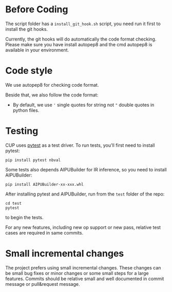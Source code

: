 <!--- SPDX-License-Identifier: Apache-2.0 -->


# Before Coding

The script folder has a `install_git_hook.sh` script, you need run it first to install the git hooks.

Currently, the git hooks will do automatically the code format checking. Please make sure you have install autopep8 and the cmd autopep8 is available in your environment.

# Code style

We use autopep8 for checking code format.

Beside that, we also follow the code format:

  * By default, we use `'` single quotes for string not `"` double quotes in python files.


# Testing

CUP uses [pytest](https://docs.pytest.org) as a test driver. To run tests, you'll first need to install pytest:

```
pip install pytest nbval
```

Some tests also depends AIPUBuilder for IR inference, so you need to install AIPUBuilder:
```
pip install AIPUBuilder-xx-xxx.whl
```

After installing pytest and AIPUBuilder, run from the `test` folder of the repo:

```
cd test
pytest
```

to begin the tests.

For any new features, including new op support or new pass, relative test cases are required in same commits.

# Small incremental changes

The project prefers  using small incremental changes. These changes can be small bug fixes or minor changes or some small steps for a large features. Commits should be relative small and well documented in commit message or pull&request message.

